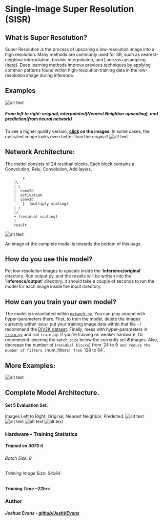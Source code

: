 # Single-Image Super Resolution (SISR)
## What is Super Resolution?
Super Resolution is the process of upscaling a low-resolution image into a high resolution. Many methods are commonly used for SR, such as nearest-neighbor interpolation, bicubic interpolation, and Lanczos upsampling [(here)](https://en.wikipedia.org/wiki/Comparison_gallery_of_image_scaling_algorithms). Deep learning methods improve previous techniques by applying common patterns found within high-resolution training data in the low-resolution image during inference.

## Examples
![alt text](evaluation/Combined/000000000029.jpg)
##### *From left to right: original, interpolated(Nearest Neighbor upscaling), and prediction(from neural network)*<br />
To see a higher quality version, **[click](https://github.com/JoshVEvans/Super-Resolution/tree/master/evaluation/Combined) on the images**. In some cases, the upscaled image looks even better than the original!
![alt text](evaluation/Combined/000000001300.jpg)

## Network Architecture:
The model consists of 24 residual blocks. Each block contains a Convolution, Relu, Convolution, Add layers.

            x
		|\
		| \
		|  conv2d
		|  activation
		|  conv2d
            |  (multiply scaling)
		| /
		|/
		+ (residual scaling)
		|
		result
![alt text](data/model_small.png)

An image of the complete model is towards the bottom of this page.

## How do you use this model?
Put low-resolution images to upscale inside the '**inference/original**' directory. Run output.py, and the results will be written into the '**inference/output**' directory. It should take a couple of seconds to run the model for each image inside the input directory.

## How can you train your own model?
The model is instantiated within [`network.py`](https://github.com/JoshVEvans/Super-Resolution/blob/master/network.py). You can play around with hyper-parameters there. First, to train the model, delete the images currently within `data/` put your training image data within that file - I recommend the [DIV2K dataset](https://data.vision.ee.ethz.ch/cvl/DIV2K/). Finally, mess with hyper-parameters in [`train.py`](https://github.com/JoshVEvans/Super-Resolution/blob/master/train.py) and run `train.py`. If you’re training on weaker hardware, I’d recommend lowering the `batch_size` below the currently set ***8*** images. Also, decrease the number of (`residual blocks`) from ’24 to 9` and reduce the number of filters (`num_filters`) from `128 to 64`.

## More Examples:
![alt text](data/model_large.png)

## Complete Model Architecture.
#### Set 5 Evaluation Set:
Images Left to Right: Original, Nearest Neighbor, Predicted.
![alt text](evaluation/Combined/baboon.png)
![alt text](evaluation/Combined/baby.png)
![alt text](evaluation/Combined/butterfly.png)
![alt text](evaluation/Combined/comic.png)

### Hardware - Training Statistics
##### Trained on 3070 ti
###### Batch Size: 8
###### Training Image Size: 64x64
##### Training Time ~22hrs

### Author
##### Joshua Evans - [github/JoshVEvans](https://github.com/JoshVEvans)
